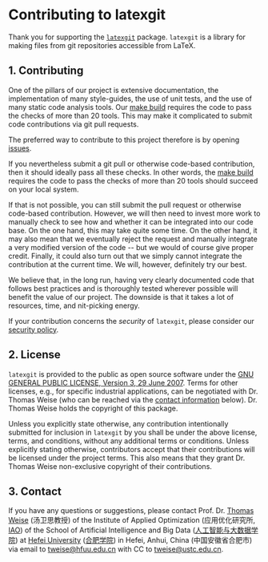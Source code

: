 # Contributing to latexgit

Thank you for supporting the [`latexgit`](https://thomasweise.github.io/latexgit_py) package.
`latexgit` is a library for making files from git repositories accessible from LaTeX.


## 1. Contributing

One of the pillars of our project is extensive documentation, the implementation of many style-guides, the use of unit tests, and the use of many static code analysis tools.
Our [make build](https://thomasweise.github.io/latexgit_py/Makefile.html) requires the code to pass the checks of more than 20 tools.
This may make it complicated to submit code contributions via git pull requests.

The preferred way to contribute to this project therefore is by opening [issues](https://github.com/thomasWeise/latexgit_py/issues).

If you nevertheless submit a git pull or otherwise code-based contribution, then it should ideally pass all these checks.
In other words, the [make build](https://thomasweise.github.io/latexgit_py/Makefile.html) requires the code to pass the checks of more than 20 tools should succeed on your local system.

If that is not possible, you can still submit the pull request or otherwise code-based contribution.
However, we will then need to invest more work to manually check to see how and whether it can be integrated into our code base.
On the one hand, this may take quite some time.
On the other hand, it may also mean that we eventually reject the request and manually integrate a very modified version of the code -- but we would of course give proper credit.
Finally, it could also turn out that we simply cannot integrate the contribution at the current time.
We will, however, definitely try our best.

We believe that, in the long run, having very clearly documented code that follows best practices and is thoroughly tested wherever possible will benefit the value of our project.
The downside is that it takes a lot of resources, time, and nit-picking energy.

If your contribution concerns the *security* of `latexgit`, please consider our [security policy](https://thomasweise.github.io/latexgit_py/SECURITY_md.html).


## 2. License

`latexgit` is provided to the public as open source software under the [GNU GENERAL PUBLIC LICENSE, Version 3, 29 June 2007](https://thomasweise.github.io/latexgit_py/LICENSE.html).
Terms for other licenses, e.g., for specific industrial applications, can be negotiated with Dr. Thomas Weise (who can be reached via the [contact information](#3-contact) below).
Dr. Thomas Weise holds the copyright of this package.

Unless you explicitly state otherwise, any contribution intentionally submitted for inclusion in `latexgit` by you shall be under the above license, terms, and conditions, without any additional terms or conditions.
Unless explicitly stating otherwise, contributors accept that their contributions will be licensed under the project terms.
This also means that they grant Dr. Thomas Weise non-exclusive copyright of their contributions.


## 3. Contact

If you have any questions or suggestions, please contact
Prof. Dr. [Thomas Weise](http://iao.hfuu.edu.cn/5) (汤卫思教授) of the 
Institute of Applied Optimization (应用优化研究所, [IAO](http://iao.hfuu.edu.cn)) of the
School of Artificial Intelligence and Big Data ([人工智能与大数据学院](http://www.hfuu.edu.cn/aibd/)) at
[Hefei University](http://www.hfuu.edu.cn/english/) ([合肥学院](http://www.hfuu.edu.cn/)) in
Hefei, Anhui, China (中国安徽省合肥市) via
email to [tweise@hfuu.edu.cn](mailto:tweise@hfuu.edu.cn) with CC to [tweise@ustc.edu.cn](mailto:tweise@ustc.edu.cn).

